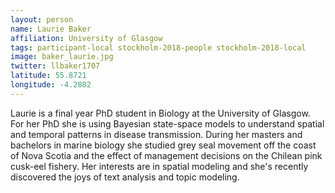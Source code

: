 ```yaml
---
layout: person
name: Laurie Baker
affiliation: University of Glasgow
tags: participant-local stockholm-2018-people stockholm-2018-local
image: baker_laurie.jpg
twitter: llbaker1707
latitude: 55.8721
longitude: -4.2882
---
```

Laurie is a final year PhD student in Biology at the University of Glasgow. For her PhD she is using Bayesian state-space models to understand spatial and temporal patterns in disease transmission. During her masters and bachelors in marine biology she studied grey seal movement off the coast of Nova Scotia and the effect of management decisions on the Chilean pink cusk-eel fishery. Her interests are in spatial modeling and she's recently discovered the joys of text analysis and topic modeling.